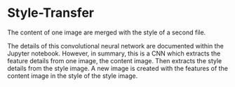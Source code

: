 # Style-Transfer
The content of one image are merged with the style of a second file.

The details of this convolutional neural network are documented within the Jupyter notebook.
However, in summary, this is a CNN which extracts the feature details from one image, the content image.
Then extracts the style details from the style image.
A new image is created with the features of the content image in the style of the style image.
